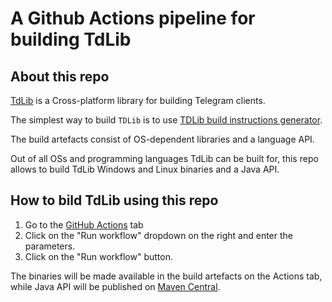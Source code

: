# A Github Actions pipeline for building TdLib

## About this repo

[TdLib](https://github.com/tdlib/td) is a Cross-platform library for building Telegram clients.

The simplest way to build `TDLib` is to use [TDLib build instructions generator](https://tdlib.github.io/td/build.html).

The build artefacts consist of OS-dependent libraries and a language API.

Out of all OSs and programming languages TdLib can be built for, this repo allows to build TdLib Windows and Linux binaries and a Java API.

## How to bild TdLib using this repo

1. Go to the [GitHub Actions](https://github.com/denisab85/telegram-restapi/actions) tab
2. Click on the "Run workflow" dropdown on the right and enter the parameters.
3. Click on the "Run workflow" button.

The binaries will be made available in the build artefacts on the Actions tab, while Java API will be published on [Maven Central](https://mvnrepository.com/artifact/ca.denisab85/tdlib).
